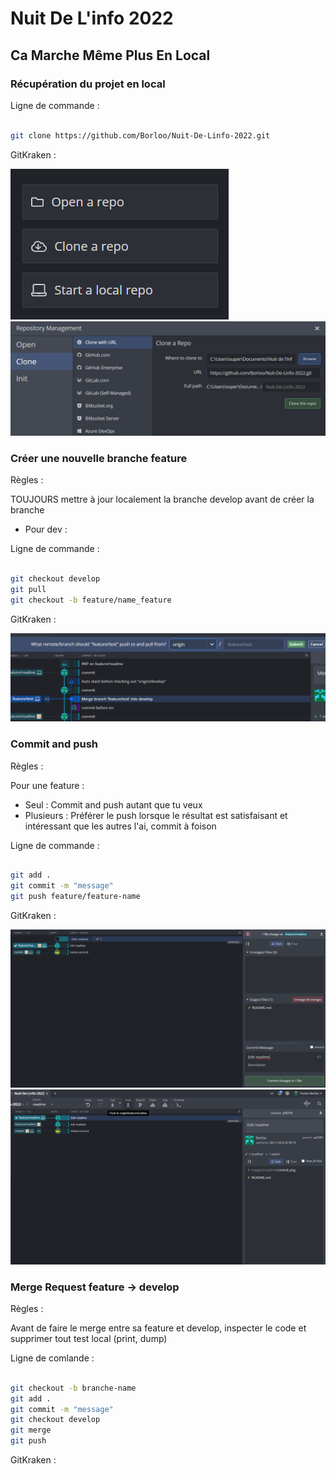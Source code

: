 # Nuit De L'info 2022

## Ca Marche Même Plus En Local

### Récupération du projet en local

Ligne de commande : 

```bash 

git clone https://github.com/Borloo/Nuit-De-Linfo-2022.git

```

GitKraken :

<img src="./images/readme/clone_repo.png" alt="">

<img src="./images/readme/clone_repo_url.png" alt="">

### Créer une nouvelle branche feature

Règles : 

TOUJOURS mettre à jour localement la branche develop avant de créer la branche

- Pour dev :

Ligne de commande : 

```bash

git checkout develop
git pull
git checkout -b feature/name_feature

```

GitKraken : 

<img src="./images/readme/create_branche.png">

### Commit and push 

Règles :

Pour une feature :

- Seul : Commit and push autant que tu veux
- Plusieurs : Préférer le push lorsque le résultat est satisfaisant et intéressant que les autres l'ai, commit à foison

Ligne de commande : 

```bash

git add .
git commit -m "message"
git push feature/feature-name

```

GitKraken :

<img src="./images/readme/commit.png">

<img src="./images/readme/push.png">

### Merge Request feature -> develop

Règles : 

Avant de faire le merge entre sa feature et develop, inspecter le code et supprimer tout test local (print, dump)

Ligne de comlande :

```bash

git checkout -b branche-name
git add .
git commit -m "message"
git checkout develop
git merge 
git push

```

GitKraken :

